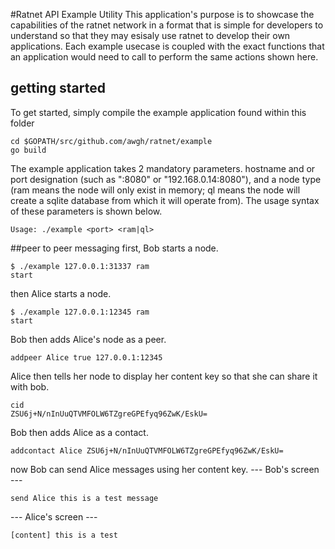 #Ratnet API Example Utility
This application's purpose is to showcase the capabilities of the ratnet network in a format that is simple for developers to understand so that they may esisaly use ratnet to develop their own applications. Each example usecase is coupled with the exact functions that an application would need to call to perform the same actions shown here.
## getting started
To get started, simply compile the example application found within this folder
```
cd $GOPATH/src/github.com/awgh/ratnet/example
go build
```
The example application takes 2 mandatory parameters. hostname and or port designation (such as ":8080" or "192.168.0.14:8080"), and a node type (ram means the node will only exist in memory; ql means the node will create a sqlite database from which it will operate from). The usage syntax of these parameters is shown below.
```
Usage: ./example <port> <ram|ql>
```

##peer to peer messaging
first, Bob starts a node.

```
$ ./example 127.0.0.1:31337 ram
start
```
then Alice starts a node.

```
$ ./example 127.0.0.1:12345 ram
start
```
Bob then adds Alice's node as a peer.
```
addpeer Alice true 127.0.0.1:12345
```
Alice then tells her node to display her content key so that she can share it with bob.
```
cid
ZSU6j+N/nInUuQTVMFOLW6TZgreGPEfyq96ZwK/EskU=
```
Bob then adds Alice as a contact.
```
addcontact Alice ZSU6j+N/nInUuQTVMFOLW6TZgreGPEfyq96ZwK/EskU=
```
now Bob can send Alice messages using her content key.
--- Bob's screen ---
```
send Alice this is a test message
```
--- Alice's screen ---
```
[content] this is a test
```

